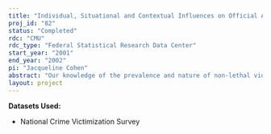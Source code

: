 ```yaml
---
title: "Individual, Situational and Contextual Influences on Official Agency Contacts by Assault Victims:  Implications for Estimating Levels of Assaultive Violence"
proj_id: "82"
status: "Completed"
rdc: "CMU"
rdc_type: "Federal Statistical Research Data Center"
start_year: "2001"
end_year: "2002"
pi: "Jacqueline Cohen"
abstract: "Our knowledge of the prevalence and nature of non-lethal violence is highly dependent on data collected by agencies that serve victims. While such data sources contribute to our understanding of violence, the victim contacts that are detected by these systems understate and possibly misrepresent total prevalence and incidence rates. The proposed research pursues two main objectives. First, we will use National Crime Victimization Survey (NCVS) data to estimate the probabilities that a victim will contact the police, seek medical care, or both, conditional on individual and situational factors. Second, we will explore whether distinctive contextual features of local areas contribute to further variation in the likelihood that victims seek services. To achieve the first objective, the proposed research will rely on public-use NCVS data of assault incidents to explore the influence of various incident features on the probability of agency contacts with police, healthcare providers, or both systems. To achieve the second objective, we will estimate contextual effects by linking area-identified NCVS data with criminal justice policy and healthcare data for 48 of the largest 50 US cities. The analysis will seek to identify system features that are associated with an increased likelihood of victim/agency contacts."
layout: project
---
```


**Datasets Used:**

  - National Crime Victimization Survey 

